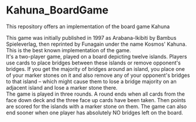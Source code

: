 # Kahuna_BoardGame
This repository offers an implementation of the board game Kahuna

This game was initially published in 1997 as Arabana-Ikibiti by Bambus Spieleverlag, then reprinted by Funagain under the name Kosmos' Kahuna. This is the best known implementation of the game.<br />
It's a two-player game, played on a board depicting twelve islands. Players use cards to place bridges between these islands or remove opponent's bridges. If you get the majority of bridges around an island, you place one of your marker stones on it and also remove any of your opponent's bridges to that island – which might cause them to lose a bridge majority on an adjacent island and lose a marker stone there.<br />
The game is played in three rounds. A round ends when all cards from the face down deck and the three face up cards have been taken. Then points are scored for the islands with a marker stone on them. The game can also end sooner when one player has absolutely NO bridges left on the board.

